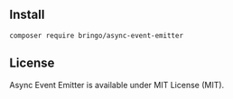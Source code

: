 ## Install
```shell
composer require bringo/async-event-emitter
```

## License
Async Event Emitter is available under MIT License (MIT).
